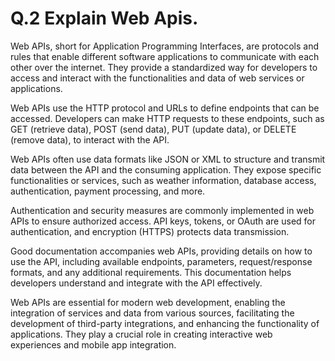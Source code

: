 # Q.2 Explain Web Apis.

Web APIs, short for Application Programming Interfaces, are protocols and rules that enable different software applications to communicate with each other over the internet. They provide a standardized way for developers to access and interact with the functionalities and data of web services or applications.

Web APIs use the HTTP protocol and URLs to define endpoints that can be accessed. Developers can make HTTP requests to these endpoints, such as GET (retrieve data), POST (send data), PUT (update data), or DELETE (remove data), to interact with the API.

Web APIs often use data formats like JSON or XML to structure and transmit data between the API and the consuming application. They expose specific functionalities or services, such as weather information, database access, authentication, payment processing, and more.

Authentication and security measures are commonly implemented in web APIs to ensure authorized access. API keys, tokens, or OAuth are used for authentication, and encryption (HTTPS) protects data transmission.

Good documentation accompanies web APIs, providing details on how to use the API, including available endpoints, parameters, request/response formats, and any additional requirements. This documentation helps developers understand and integrate with the API effectively.

Web APIs are essential for modern web development, enabling the integration of services and data from various sources, facilitating the development of third-party integrations, and enhancing the functionality of applications. They play a crucial role in creating interactive web experiences and mobile app integration.